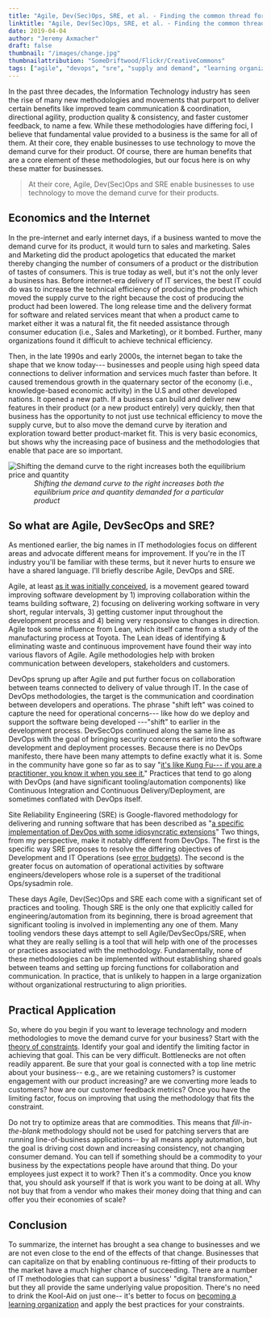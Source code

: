 ```yaml
---
title: "Agile, Dev(Sec)Ops, SRE, et al. - Finding the common thread for business"
linktitle: "Agile, Dev(Sec)Ops, SRE, et al. - Finding the common thread for business"
date: 2019-04-04
author: "Jeremy Axmacher"
draft: false
thumbnail: "/images/change.jpg"
thumbnailattribution: "SomeDriftwood/Flickr/CreativeCommons"
tags: ["agile", "devops", "sre", "supply and demand", "learning organizations"]
---
```


In the past three decades, the Information Technology industry has seen the rise of many new methodologies and movements that purport to deliver certain benefits like improved team communication & coordination, directional agility, production quality & consistency, and faster customer feedback, to name a few.  While these methodologies have differing foci, I believe that fundamental value provided to a business is the same for all of them.  At their core, they enable businesses to use technology to move the demand curve for their product.  Of course, there are human benefits that are a core element of these methodologies, but our focus here is on why these matter for businesses.

> At their core, Agile, Dev(Sec)Ops and SRE enable businesses to use technology to move the demand curve for their products.

## Economics and the Internet

In the pre-internet and early internet days, if a business wanted to move the demand curve for its product, it would turn to sales and marketing.  Sales and Marketing did the product apologetics that educated the market thereby changing the number of consumers of a product or the distribution of tastes of consumers.  This is true today as well, but it's not the only lever a business has. Before internet-era delivery of IT services, the best IT could do was to increase the technical efficiency of producing the product which moved the supply curve to the right because the cost of producing the product had been lowered.  The long release time and the delivery format for software and related services meant that when a product came to market either it was a natural fit, the fit needed assistance through consumer education (i.e., Sales and Marketing), or it bombed.  Further, many organizations found it difficult to achieve technical efficiency.

Then, in the late 1990s and early 2000s, the internet began to take the shape that we know today--- businesses and people using high speed data connections to deliver information and services much faster than before.  It caused tremendous growth in the quaternary sector of the economy (i.e., knowledge-based economic activity) in the U.S and other developed nations.  It opened a new path.  If a business can build and deliver new features in their product (or a new product entirely) very quickly, then that business has the opportunity to not just use technical efficiency to move the supply curve, but to also move the demand curve by iteration and exploration toward better product-market fit.  This is very basic economics, but shows why the increasing pace of business and the methodologies that enable that pace are so important.

![Shifting the demand curve to the right increases both the equilibrium price and quantity](/images/shifting-demand-curve.png)
*Shifting the demand curve to the right increases both the equilibrium price and quantity demanded for a particular product*

## So what are Agile, DevSecOps and SRE?

As mentioned earlier, the big names in IT methodologies focus on different areas and advocate different means for improvement.  If you're in the IT industry you'll be familiar with these terms, but it never hurts to ensure we have a shared language.  I'll briefly describe Agile, DevOps and SRE.

Agile, at least [as it was initially conceived](https://agilemanifesto.org/),  is a movement geared toward improving software development by 1) improving collaboration within the teams building software, 2) focusing on delivering working software in very short, regular intervals, 3) getting customer input throughout the development process and 4) being very responsive to changes in direction.  Agile took some influence from Lean, which itself came from a study of the manufacturing process at Toyota.  The Lean ideas of identifying & eliminating waste and continuous improvement have found their way into various flavors of Agile.  Agile methodologies help with broken communication between developers, stakeholders and customers.

DevOps sprung up after Agile and put further focus on collaboration between teams connected to delivery of value through IT.  In the case of DevOps methodologies, the target is the communication and coordination between developers and operations.  The phrase "shift left" was coined to capture the need for operational concerns--- like how do we deploy and support the software being developed ---"shift" to earlier in the development process.  DevSecOps continued along the same line as DevOps with the goal of bringing security concerns earlier into the software development and deployment processes.  Because there is no DevOps manifesto, there have been many attempts to define exactly what it is.  Some in the community have gone so far as to say "[it's like Kung Fu--- if you are a practitioner, you know it when you see it.](https://www.youtube.com/watch?v=uK0vmT0QYfI)"  Practices that tend to go along with DevOps (and have significant tooling/automation components) like Continuous Integration and Continuous Delivery/Deployment, are sometimes conflated with DevOps itself.

Site Reliability Engineering (SRE) is Google-flavored methodology for delivering and running software that has been described as "[a specific implementation of DevOps with some idiosyncratic extensions](https://landing.google.com/sre/sre-book/chapters/introduction/#devops-or-sre-8OS8HmcX )"  Two things, from my perspective, make it notably different from DevOps.  The first is the specific way SRE proposes to resolve the differing objectives of Development and IT Operations (see [error budgets](https://landing.google.com/sre/sre-book/chapters/introduction/#pursuing-maximum-change-velocity-without-violating-a-services-slo-pWsJh2iL)).  The second is the greater focus on automation of operational activities by software engineers/developers whose role is a superset of the traditional Ops/sysadmin role.

These days Agile, Dev(Sec)Ops and SRE each come with a significant set of practices and tooling.  Though SRE is the only one that explicitly called for engineering/automation from its beginning, there is broad agreement that significant tooling is involved in implementing any one of them.  Many tooling vendors these days attempt to sell Agile/DevSecOps/SRE, when what they are really selling is a tool that will help with one of the processes or practices associated with the methodology.  Fundamentally, none of these methodologies can be implemented without establishing shared goals between teams and setting up forcing functions for collaboration and communication.  In practice, that is unlikely to happen in a large organization without organizational restructuring to align priorities.

## Practical Application

So, where do you begin if you want to leverage technology and modern methodologies to move the demand curve for your business?  Start with the [theory of constraints](https://en.wikipedia.org/wiki/Theory_of_constraints). Identify your goal and identify the limiting factor in achieving that goal.  This can be very difficult.  Bottlenecks are not often readily apparent.  Be sure that your goal is connected with a top line metric about your business-- e.g., are we retaining customers? is customer engagement with our product increasing? are we converting more leads to customers? how are our customer feedback metrics?  Once you have the limiting factor, focus on improving that using the methodology that fits the constraint.

Do not try to optimize areas that are commodities.  This means that _fill-in-the-blank_ methodology should not be used for patching servers that are running line-of-business applications-- by all means apply automation, but the goal is driving cost down and increasing consistency, not changing consumer demand.  You can tell if something should be a commodity to your business by the expectations people have around that thing.  Do your employees just expect it to work?  Then it's a commodity.  Once you know that, you should ask yourself if that is work you want to be doing at all.  Why not buy that from a vendor who makes their money doing that thing and can offer you their economies of scale?

## Conclusion

To summarize, the internet has brought a sea change to businesses and we are not even close to the end of the effects of that change. Businesses that can capitalize on that by enabling continuous re-fitting of their products to the market have a much higher chance of succeeding.  There are a number of IT methodologies that can support a business' "digital transformation," but they all provide the same underlying value proposition.  There's no need to drink the Kool-Aid on just one-- it's better to focus on [becoming a learning organization](https://en.wikipedia.org/wiki/Learning_organization) and apply the best practices for your constraints.


<style>
img {
  max-height: 300px;
  display: block;
  margin: auto;
  }
p > img + em {
  max-width: 80%;
  display: block;
  margin: auto;
  }
</style>

